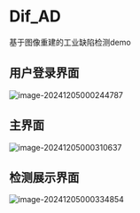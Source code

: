 # Dif_AD
基于图像重建的工业缺陷检测demo

## 用户登录界面

![image-20241205000244787](C:\Users\wzl_9\AppData\Roaming\Typora\typora-user-images\image-20241205000244787.png)

## 主界面

![image-20241205000310637](C:\Users\wzl_9\AppData\Roaming\Typora\typora-user-images\image-20241205000310637.png)

## 检测展示界面

![image-20241205000334854](C:\Users\wzl_9\AppData\Roaming\Typora\typora-user-images\image-20241205000334854.png)
